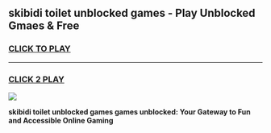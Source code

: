 
## skibidi toilet unblocked games - Play Unblocked Gmaes & Free
<h3>
<a href="https://news.freeplayer.one?title=skibidi_toilet_unblocked_games&ref=23F">CLICK TO PLAY</a></h3>
<hr>

<h3>
<a href="https://news.freeplayer.one?title=skibidi_toilet_unblocked_games&ref=23F">CLICK 2 PLAY</a>
  
</h3>

<a href="https://news.freeplayer.one?title=skibidi_toilet_unblocked_games&ref=23F/"><img src="https://clearcache.store/games.png"></a>


**skibidi toilet unblocked games games unblocked: Your Gateway to Fun and Accessible Online Gaming**
